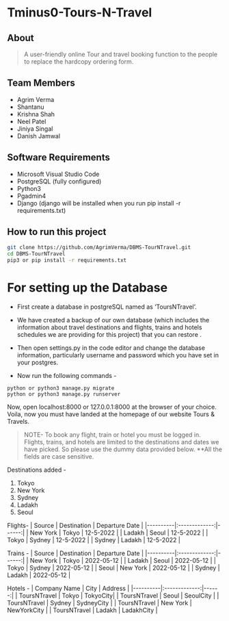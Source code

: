 # Tminus0-Tours-N-Travel

## About
> A user-friendly online Tour and travel booking function to the people to replace the hardcopy ordering form.


## Team Members
- Agrim Verma
- Shantanu
- Krishna Shah
- Neel Patel
- Jiniya Singal
- Danish Jamwal


## Software Requirements
- Microsoft Visual Studio Code   
- PostgreSQL (fully configured)  
- Python3  
- Pgadmin4 
- Django (django will be installed when you run pip install -r requirements.txt)



## How to run this project


```sh
git clone https://github.com/AgrimVerma/DBMS-TourNTravel.git
cd DBMS-TourNTravel
pip3 or pip install -r requirements.txt

```
# For setting up the Database

- First create a database in postgreSQL named as ‘ToursNTravel’.

- We have created a backup of our own database (which includes the information about travel destinations and flights, trains and hotels schedules we are providing for this project) that you can restore .

- Then open settings.py in the code editor and change the database information, particularly username and password which you have set in your postgres.

- Now run the following commands - 
 

```
python or python3 manage.py migrate
python or python3 manage.py runserver
```
Now, open localhost:8000 or 127.0.0.1:8000 at the browser of your choice.
Voila, now you must have landed at the homepage of our website Tours & Travels.

> NOTE-
To book any flight, train or hotel you must be logged in. Flights, trains, and hotels are limited to the destinations and dates we have picked. So please use the dummy data provided below.
**All the fields are case sensitive.

Destinations added - 
1.	Tokyo
2.	New York
3.	Sydney
4.	Ladakh
5.	Seoul

Flights-
| Source |	Destination |	Departure Date |
|----------|:-------------:|------:|
| New York | 	Tokyo |	12-5-2022 | 
| Ladakh |	Seoul |	12-5-2022 | 
| Tokyo |	Sydney |	12-5-2022 |
| Sydney |	Ladakh |	12-5-2022 |


Trains -
| Source |	Destination |	Departure Date |
|----------|:-------------:|------:|
| New York |	Tokyo |	2022-05-12 |
| Ladakh	| Seoul	 | 2022-05-12 |
| Tokyo	| Sydney |	2022-05-12 |
| Seoul	| New York |	2022-05-12 |
| Sydney	| Ladakh	| 2022-05-12 |

Hotels - 
| Company Name	| City |	Address |
|----------|:-------------:|------:|
| ToursNTravel	| Tokyo |	TokyoCity|
| ToursNTravel	| Seoul	| SeoulCity |
| ToursNTravel	| Sydney	| SydneyCity |
| ToursNTravel	| New York	| NewYorkCity |
| ToursNTravel	| Ladakh	| LadakhCity |





 
